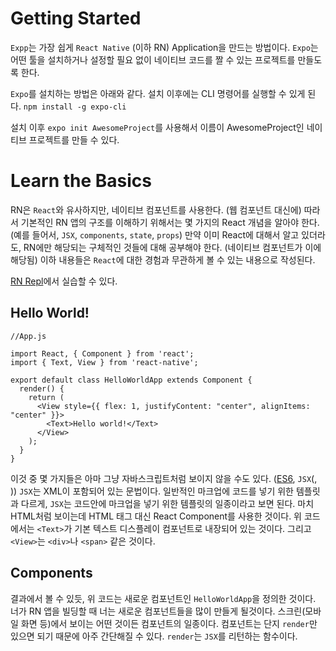 # Getting Started
`Expp`는 가장 쉽게 `React Native` (이하 RN) Application을 만드는 방법이다. `Expo`는 어떤 툴을 설치하거나 설정할 필요 없이 네이티브 코드를 짤 수 있는 프로젝트를 만들도록 한다.

`Expo`를 설치하는 방법은 아래와 같다. 설치 이후에는 CLI 명령어를 실행할 수 있게 된다.
`npm install -g expo-cli`

설치 이후 `expo init AwesomeProject`를 사용해서 이름이 AwesomeProject인 네이티브 프로젝트를 만들 수 있다.

# Learn the Basics
RN은 `React`와 유사하지만, 네이티브 컴포넌트를 사용한다. (웹 컴포넌트 대신에) 따라서 기본적인 RN 앱의 구조를 이해하기 위해서는 몇 가지의 React 개념을 알아야 한다. (예를 들어서, `JSX`, `components`, `state`, `props`) 만약 이미 React에 대해서 알고 있더라도, RN에만 해당되는 구체적인 것들에 대해 공부해야 한다. (네이티브 컴포넌트가 이에 해당됨) 이하 내용들은 `React`에 대한 경험과 무관하게 볼 수 있는 내용으로 작성된다.

[RN Repl](https://snack.expo.io)에서 실습할 수 있다.


## Hello World!
```
//App.js

import React, { Component } from 'react';
import { Text, View } from 'react-native';

export default class HelloWorldApp extends Component {
  render() {
    return (
      <View style={{ flex: 1, justifyContent: "center", alignItems: "center" }}>
        <Text>Hello world!</Text>
      </View>
    );
  }
}
```

이것 중 몇 가지들은 아마 그냥 자바스크립트처럼 보이지 않을 수도 있다. ([ES6](https://babeljs.io/docs/en/learn/), `JSX`(<Text>, <View>)) `JSX`는 XML이 포함되어 있는 문법이다. 일반적인 마크업에 코드를 넣기 위한 템플릿과 다르게, `JSX`는 코드안에 마크업을 넣기 위한 템플릿의 일종이라고 보면 된다. 마치 HTML처럼 보이는데 HTML 태그 대신 React Component를 사용한 것이다. 위 코드에서는 `<Text>`가 기본 텍스트 디스플레이 컴포넌트로 내장되어 있는 것이다. 그리고 `<View>`는 `<div>`나 `<span>` 같은 것이다.

## Components

결과에서 볼 수 있듯, 위 코드는 새로운 컴포넌트인 `HelloWorldApp`을 정의한 것이다. 너가 RN 앱을 빌딩할 때 너는 새로운 컴포넌트들을 많이 만들게 될것이다. 스크린(모바일 화면 등)에서 보이는 어떤 것이든 컴포넌트의 일종이다. 컴포넌트는 단지 `render`만 있으면 되기 때문에 아주 간단해질 수 있다. `render`는 `JSX`를 리턴하는 함수이다.